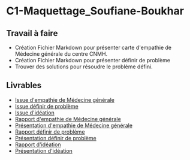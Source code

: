 # C1-Maquettage_Soufiane-Boukhar

## Travail à faire

- Création Fichier Markdown pour présenter carte d'empathie de Médecine générale du centre CNMH.
- Création Fichier Markdown pour présenter définir de problème
- Trouver des solutions pour résoudre le problème défini.

## Livrables

- [Issue d'empathie de Médecine générale](https://github.com/cnmh/besoin/issues/114)
- [Issue définir de problème](https://github.com/cnmh/besoin/issues/2)
- [Issue d'idéation](https://github.com/cnmh/besoin/issues/3)
- [Rapport d'empathie de Médecine générale](https://cnmh.github.io/besoin/empathie-medecine-generale/rapport.html)
- [Présentation d'empathie de Médecine générale](https://cnmh.github.io/besoin/empathie-medecine-generale/presentation.html#/)
- [Rapport définir de problème](https://cnmh.github.io/besoin/definir-probleme/rapport.html)
- [Présentation définir de problème](https://cnmh.github.io/besoin/definir-probleme/presentation.html#/)
- [Rapport d'idéation](https://cnmh.github.io/besoin/ideation/rapport.html)
- [Présentation d'idéation](https://cnmh.github.io/besoin/ideation/presentation.html#/)



 